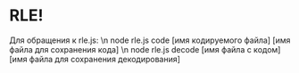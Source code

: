 # RLE!
Для обращения к rle.js: \n
node rle.js code [имя кодируемого файла] [имя файла для сохранения кода] \n
node rle.js decode [имя файла с кодом] [имя файла для сохранения декодирования]

